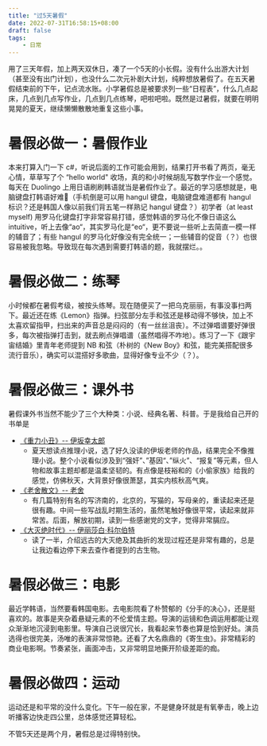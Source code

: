 ```yaml
---
title: "过5天暑假"
date: 2022-07-31T16:58:15+08:00
draft: false
tags:
    - 日常
---
```


用了三天年假，加上两天双休日，凑了一个5天的小长假。没有什么出游大计划（甚至没有出门计划），也没什么二次元补剧大计划，纯粹想放暑假了。在五天暑假结束前的下午，记点流水账。小学暑假总是被要求列一些“日程表”，什么几点起床，几点到几点写作业，几点到几点练琴，吧啦吧啦。既然是过暑假，就要在明明晃晃的夏天，继续懒懒散散地重复这些小事。

# 暑假必做一：暑假作业
本来打算入门一下 c#，听说后面的工作可能会用到，结果打开书看了两页，毫无心情，草草写了个 “hello world" 收场，真的和小时候胡乱写数学作业一个感觉。每天在 Duolingo 上用日语刷刷韩语就当是暑假作业了。最近的学习感想就是，电脑键盘打韩语好难🤯（手机倒是可以用 hangul 键盘，电脑键盘难道都有 hangul 标识？还是韩国人像以前我们背五笔一样熟记 hangul 键盘？）初学者（at least myself) 用罗马化键盘打字非常容易打错，感觉韩语的罗马化不像日语这么 intuitive，听上去像“ao“，其实罗马化是“eo“，更不要说一些听上去简直一模一样的辅音了；有些 hangul 的罗马化好像没有完全统一；一些辅音的促音（？）也很容易被我忽略。导致现在每次遇到需要打韩语的题，我就摆烂。。


# 暑假必做二：练琴
小时候都在暑假考级，被按头练琴。现在随便买了一把乌克丽丽，有事没事扫两下。最近还在练《Lemon》指弹。扫弦部分左手和弦还是移动得不够快，加上不太喜欢留指甲，扫出来的声音总是闷闷的（有一丝丝沮丧）。不过弹唱谱要好弹很多，每次被指弹打击到，就去刷点弹唱谱（虽然唱得不咋地）。练习了一下《跟宇宙结婚》里青年老师提到 NB 和弦（朴树的《New Boy》和弦，能完美搭配很多流行音乐），确实可以混搭好多歌曲，显得好像专业不少（？）。

# 暑假必做三：课外书
暑假课外书当然不能少了三个大种类：小说、经典名著、科普。于是我给自己开的书单是
- [《重力小丑》-- 伊坂幸太郎](https://book.douban.com/subject/26359751/)
    - 夏天想读点推理小说，选了好久没读的伊坂老师的作品，结果完全不像推理小说。整个小说看似涉及到“强奸”、”基因“、”纵火”、“报复”等元素，但人物和故事主题却都是温柔坚韧的。有点像是枝裕和的《小偷家族》给我的感觉，仿佛秋天，大背景好像很萧瑟，其实内核秋高气爽。
- [《老舍散文》-- 老舍](https://book.douban.com/subject/35529903/)
  - 有几篇特别有名的写济南的，北京的，写猫的，写母亲的，重读起来还是很有趣。中间一些写战乱时期生活的，虽然笔触好像很平常，读起来就非常苦。后面，解放初期，读到一些感谢党的文字，觉得非常膈应。
- [《大灭绝时代》-- 伊丽莎白·科尔伯特](https://book.douban.com/subject/26341546/)
  - 读了一半，介绍远古的大灭绝及其曲折的发现过程还是非常有趣的，总是让我边看边停下来去查作者提到的古生物。


# 暑假必做三：电影
最近学韩语，当然要看韩国电影。去电影院看了朴赞郁的《分手的决心》，还是挺喜欢的。故事是夹杂着悬疑元素的不伦爱情主题。导演的运镜和色调运用都能让观众渐渐地沉浸到电影里。导演自己说很冗长，我看起来节奏也算是恰到好处。演员选得也很完美，汤唯的表演非常惊艳。还看了大名鼎鼎的《寄生虫》。非常精彩的商业电影啊。节奏紧张，画面冲击，又非常明显地撕开阶级差距的痂。

# 暑假必做四：运动
运动还是和平常的没什么变化。下午一般在家，不是健身环就是有氧拳击，晚上边听播客边快走四公里，总体感觉还算轻松。

不管5天还是两个月，暑假总是过得特别快。


